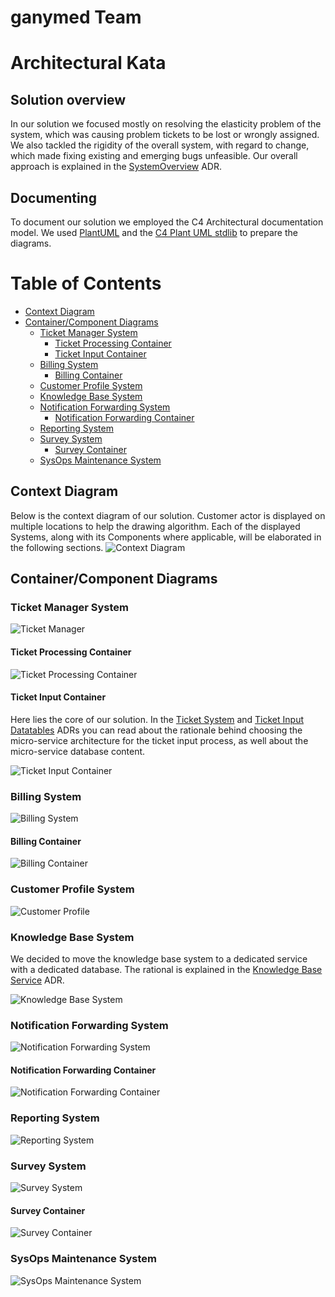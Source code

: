 # ganymed Team 

# Architectural Kata

## Solution overview

In our solution we focused mostly on resolving the elasticity problem of the system, which was causing problem tickets to be lost or wrongly assigned. We also tackled the rigidity of the overall system, with regard to change, which made fixing existing and emerging bugs unfeasible.
Our overall approach is explained in the [SystemOverview](Doc/Adr/SystemOverview.md) ADR.

## Documenting
To document our solution we employed the C4 Architectural documentation model. We used [PlantUML](https://plantuml.com/) and the [C4 Plant UML stdlib](https://github.com/plantuml-stdlib/C4-PlantUML) to prepare the diagrams.

# Table of Contents
* [Context Diagram](#context-diagram)
* [Container/Component Diagrams](#container-diagrams)
    * [Ticket Manager System](#Ticket-Manager-System)
        * [Ticket Processing Container](#Ticket-Processing-Container)
        * [Ticket Input Container](#Ticket-Input-Container)
    * [Billing System](#Billing-System)
        * [Billing Container](#Billing-Container)
    * [Customer Profile System](#Customer-Profile-System)
    * [Knowledge Base System](#Knowledge-Base-System)
    * [Notification Forwarding System](#Notification-Forwarding-System)
        * [Notification Forwarding Container](#Notification-Forwarding-Container)
    * [Reporting System](#Reporting-System)
    * [Survey System](#Survey-System)
        * [Survey Container](#Survey-Container)
    * [SysOps Maintenance System](#SysOps-Maintenance-System)
    

## Context Diagram
Below is the context diagram of our solution. Customer actor is displayed on multiple locations to help the drawing algorithm.
Each of the displayed Systems, along with its Components where applicable, will be elaborated in the following sections.
![Context Diagram](Doc/Diagrams/1_Context/Context.png)

## Container/Component Diagrams

### Ticket Manager System 

![Ticket Manager](Doc/Diagrams/2_Containers/TicketManagerSystem/TicketManagerSystem.png)

#### Ticket Processing Container
![Ticket Processing Container](Doc/Diagrams/3_Components/TicketProcessingContainer/TicketProcessingContainer.png)

#### Ticket Input Container

Here lies the core of our solution. In the [Ticket System](Doc/Adr/TickectSystem.md) and [Ticket Input Datatables](Doc/Adr/TicketInputDatatables.md) ADRs you can read about the rationale behind choosing the micro-service architecture for the ticket input process, as well about the micro-service database content.

![Ticket Input Container](Doc/Diagrams/3_Components/TicketInputContainer/TicketInputContainer.png)

### Billing System
![Billing System](Doc/Diagrams/2_Containers/BillingSystem/BillingSystem.png)

#### Billing Container
![Billing Container](Doc/Diagrams/3_Components/BillingContainer/BillingContainer.png)

### Customer Profile System
![Customer Profile](Doc/Diagrams/2_Containers/CustomerProfileSystem/CustomerProfileSystem.png)

### Knowledge Base System
We decided to move the knowledge base system to a dedicated service with a dedicated database. The rational is explained in the [Knowledge Base Service](Doc/Adr/KnowledgeBaseService.md) ADR.

![Knowledge Base System](Doc/Diagrams/2_Containers/KnowledgeBaseSystem/KnowledgeBaseSystem.png)

### Notification Forwarding System

![Notification Forwarding System](Doc/Diagrams/2_Containers/NotificationSystem/NotificationSystem.png)

#### Notification Forwarding Container

![Notification Forwarding Container](Doc/Diagrams/3_Components/TicketInputContainer/TicketInputContainer.png)

### Reporting System

![Reporting System](Doc/Diagrams/2_Containers/ReportingSystem/reportingSystem.png)

### Survey System

![Survey System](Doc/Diagrams/2_Containers/SurveySystem/SurveySystem.png)

#### Survey Container

![Survey Container](Doc/Diagrams/3_Components/SurveyContainer/SurveyContainer.png)

### SysOps Maintenance System

![SysOps Maintenance System](Doc/Diagrams/2_Containers/SysOpsMaintenanceSystem/SysOpsMaintenanceSystem.png)

